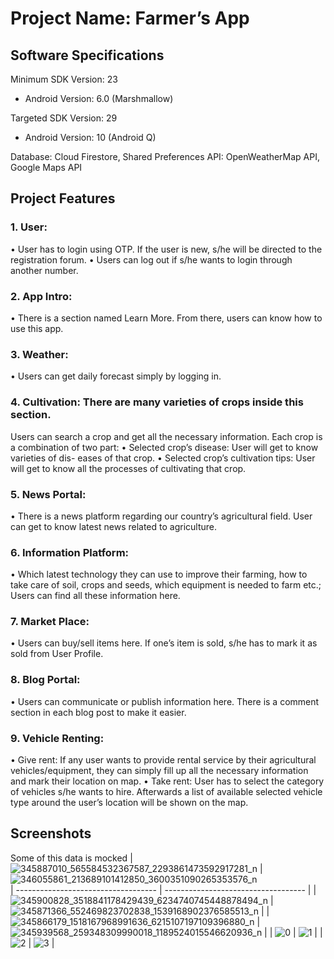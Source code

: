 # Project Name: Farmer’s App

## Software Specifications
Minimum SDK Version: 23
* Android Version: 6.0 (Marshmallow)

Targeted SDK Version: 29
* Android Version: 10 (Android Q)

Database: Cloud Firestore, Shared Preferences
API: OpenWeatherMap API, Google Maps API

## Project Features
### 1. User:
• User has to login using OTP. If the user is new, s/he will be
directed to the registration forum.
• Users can log out if s/he wants to login through another number.
### 2. App Intro:
• There is a section named Learn More. From there, users can
know how to use this app.
### 3. Weather:
• Users can get daily forecast simply by logging in.
### 4. Cultivation: There are many varieties of crops inside this section.
Users can search a crop and get all the necessary information. Each
crop is a combination of two part:
• Selected crop’s disease: User will get to know varieties of dis-
eases of that crop.
• Selected crop’s cultivation tips: User will get to know all the
processes of cultivating that crop.
### 5. News Portal:
• There is a news platform regarding our country’s agricultural
field. User can get to know latest news related to agriculture.
### 6. Information Platform:
• Which latest technology they can use to improve their farming,
how to take care of soil, crops and seeds, which equipment is
needed to farm etc.; Users can find all these information here.
### 7. Market Place:
• Users can buy/sell items here. If one’s item is sold, s/he has to
mark it as sold from User Profile.
### 8. Blog Portal:
• Users can communicate or publish information here. There is a
comment section in each blog post to make it easier.
### 9. Vehicle Renting:
• Give rent: If any user wants to provide rental service by their
agricultural vehicles/equipment, they can simply fill up all the
necessary information and mark their location on map.
• Take rent: User has to select the category of vehicles s/he
wants to hire. Afterwards a list of available selected vehicle
type around the user’s location will be shown on the map.

## Screenshots
Some of this data is mocked
| ![345887010_565584532367587_2293861473592917281_n](https://github.com/matcovic/FarmersApp/assets/49493045/e2d20a0c-81b3-4bed-8f08-85263dcaa340) | ![346055861_213689101412850_3600351090265353576_n](https://github.com/matcovic/FarmersApp/assets/49493045/7c10791c-e2cf-4758-afe8-d060970e5cd0)                            
| ----------------------------------- | ----------------------------------- | 
| ![345900828_3518841178429439_6234740745448878494_n](https://github.com/matcovic/FarmersApp/assets/49493045/1e45e2f8-53a7-4ab9-baa4-8c9438feb835) | ![345871366_552469823702838_1539168902376585513_n](https://github.com/matcovic/FarmersApp/assets/49493045/5fc11400-8ef0-49b7-aad5-d72b7db6c815) |
| ![345866179_1518167968991636_6215107197109396880_n](https://github.com/matcovic/FarmersApp/assets/49493045/813d42e0-45b5-4b04-87d7-4d76e55b9be9) | ![345939568_259348309990018_1189524015546620936_n](https://github.com/matcovic/FarmersApp/assets/49493045/db3dd313-e111-41cc-9cad-44076337bd8e) |
| ![0](https://github.com/matcovic/FarmersApp/assets/49493045/31a30d35-1caa-4644-acb0-fa7a6e255c1e) | ![1](https://github.com/matcovic/FarmersApp/assets/49493045/1f08fbcc-d7ed-4da9-bd52-4169d53eef48) |
| ![2](https://github.com/matcovic/FarmersApp/assets/49493045/fa2fc425-6d96-4105-9c4b-7cbe287a4b60) | ![3](https://github.com/matcovic/FarmersApp/assets/49493045/6cec4c88-68d8-4281-845b-ead11b6348d4) |


